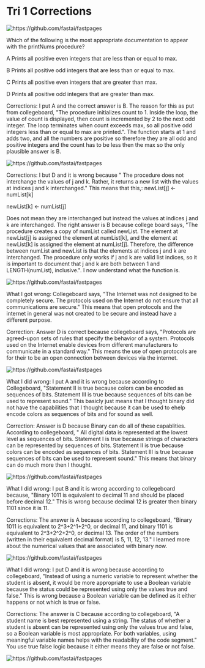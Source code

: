 # Tri 1 Corrections

![]({{site.baseurl}}/images/1.png "https://github.com/fastai/fastpages") 

Which of the following is the most appropriate documentation to appear with the printNums procedure?

A
Prints all positive even integers that are less than or equal to max.

B
Prints all positive odd integers that are less than or equal to max.

C
Prints all positive even integers that are greater than max.

D
Prints all positive odd integers that are greater than max.

Corrections: I put A and the correct answer is B. The reason for this as put from collegeboard, "The procedure initializes count to 1. Inside the loop, the value of count is displayed, then count is incremented by 2 to the next odd integer. The loop terminates when count exceeds max, so all positive odd integers less than or equal to max are printed.".  The function starts at 1 and adds two, and all the numbers are positive so therefore they are all odd and positive integers and the count has to be less then the max so the only plausible answer is B. 

![]({{site.baseurl}}/images/2.png "https://github.com/fastai/fastpages")

Corrections: I but D and it is wrong because " The procedure does not interchange the values of j and k. Rather, it returns a new list with the values at indices j and k interchanged."
 This means that this,:
 newList[j] ← numList[k]

newList[k] ← numList[j]

Does not mean they are interchanged but instead the values at indices j and k are interchanged. The right answer is B because college board says, "The procedure creates a copy of numList called newList. The element at newList[j] is assigned the element at numList[k], and the element at newList[k] is assigned the element at numList[j]. Therefore, the difference between numList and newList is that the elements at indices j and k are interchanged. The procedure only works if j and k are valid list indices, so it is important to document that j and k are both between 1 and LENGTH(numList), inclusive.". I now understand what the function is. 

![]({{site.baseurl}}/images/3.png "https://github.com/fastai/fastpages")

What I got wrong: Collegeboard says, "The Internet was not designed to be completely secure. The protocols used on the Internet do not ensure that all communications are secure." This means that open protocols and the internet in general was not created to be secure and instead have a different purpose. 

Correction: Answer D is correct because collegeboard says, "Protocols are agreed-upon sets of rules that specify the behavior of a system. Protocols used on the Internet enable devices from different manufacturers to communicate in a standard way." This means the use of open protocols are for their to be an open connection between devices via the internet. 

![]({{site.baseurl}}/images/4.png "https://github.com/fastai/fastpages")


What I did wrong: I put A and it is wrong because according to Collegeboard, "Statement II is true because colors can be encoded as sequences of bits. Statement III is true because sequences of bits can be used to represent sound." This basicly just means that I thought binary did not have the capabilities that I thought because it can be used to ehelp encode colors as sequences of bits and for sound as well.

Correction: Answer is D because Binary can do all of these capablities. According to collegeboard, " All digital data is represented at the lowest level as sequences of bits. Statement I is true because strings of characters can be represented by sequences of bits. Statement II is true because colors can be encoded as sequences of bits. Statement III is true because sequences of bits can be used to represent sound." This means that binary can do much more then I thought. 

![]({{site.baseurl}}/images/5.png "https://github.com/fastai/fastpages")

What I did wrong: I put B and it is wrong according to collegeboard because, "Binary 1011 is equivalent to decimal 11 and should be placed before decimal 12." This is wrong because decimal 12 is greater then binary 1101 since it is 11.

Corrections: The answer is A because sccording to collegeboard, "Binary 1011 is equivalent to 2^3+2^1+2^0, or decimal 11, and binary 1101 is equivalent to 2^3+2^2+2^0, or decimal 13. The order of the numbers (written in their equivalent decimal format) is 5, 11, 12, 13." I learned more about the numerical values that are associated with binary now. 

![]({{site.baseurl}}/images/6.png "https://github.com/fastai/fastpages")

What I did wrong: I put D and it is wrong because according to collegeboard, "Instead of using a numeric variable to represent whether the student is absent, it would be more appropriate to use a Boolean variable because the status could be represented using only the values true and false." This is wrong because a Boolean variable can be defined as it either happens or not which is true or false. 

Corrections: The answer is C because according to collegeboard, "A student name is best represented using a string. The status of whether a student is absent can be represented using only the values true and false, so a Boolean variable is most appropriate. For both variables, using meaningful variable names helps with the readability of the code segment." You use true false logic because it either means they are false or not false. 

![]({{site.baseurl}}/images/7.png "https://github.com/fastai/fastpages")





